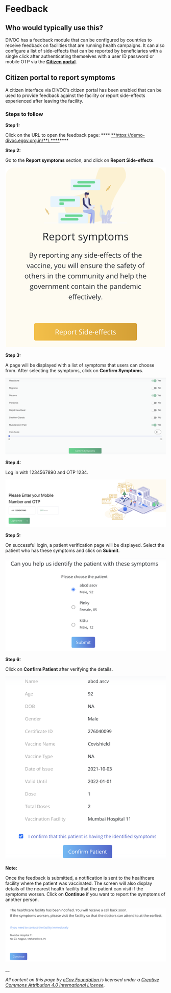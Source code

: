 # Feedback

## Who would typically use this?&#x20;

DIVOC has a feedback module that can be configured by countries to receive feedback on facilities that are running health campaigns. It can also configure a list of side-effects that can be reported by beneficiaries with a single click after authenticating themselves with a user ID password or mobile OTP via the [**Citizen portal**](citizen-portal.md).

## Citizen portal to report symptoms&#x20;

A citizen interface via DIVOC’s citizen portal has been enabled that can be used to provide feedback against the facility or report side-effects experienced after leaving the facility.

### Steps to follow

**Step 1:**

Click on the URL to open the feedback page: **** [**https://demo-divoc.egov.org.in/**\
****](https://demo-divoc.egov.org.in/)****

**Step 2:**

Go to the **Report symptoms** section, and click on **Report Side-effects**.

![](<../.gitbook/assets/Screenshot 2021-12-08 at 10.55.04 AM.png>)

**Step 3:**

A page will be displayed with a list of symptoms that users can choose from. After selecting the symptoms, click on **Confirm Symptoms**.

![](<../.gitbook/assets/Screenshot 2022-01-03 at 3.05.55 PM.png>)

**Step 4:**

Log in with 1234567890 and OTP 1234.&#x20;

![](<../.gitbook/assets/Screenshot 2022-01-03 at 3.06.46 PM.png>)

**Step 5:**

On successful login, a patient verification page will be displayed. Select the patient who has these symptoms and click on **Submit**.

![](<../.gitbook/assets/Screenshot 2022-01-03 at 3.07.45 PM.png>)

**Step 6:**

Click on **Confirm Patient** after verifying the details.

![](<../.gitbook/assets/Screenshot 2022-01-03 at 3.08.54 PM.png>)

**Note:**

Once the feedback is submitted, a notification is sent to the healthcare facility where the patient was vaccinated. The screen will also display details of the nearest health facility that the patient can visit if the symptoms worsen. Click on **Continue** if you want to report the symptoms of another person.

![](<../.gitbook/assets/Screenshot 2022-01-03 at 3.09.45 PM.png>)

__

_All content on this page by_ [_eGov Foundation_ ](https://egov.org.in/)_is licensed under a_ [_Creative Commons Attribution 4.0 International License_](http://creativecommons.org/licenses/by/4.0/)_._
